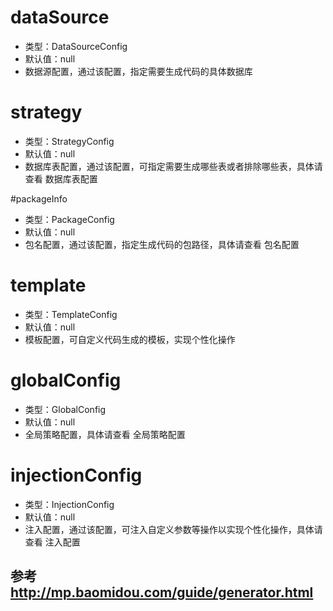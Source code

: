 
# dataSource
* 类型：DataSourceConfig
* 默认值：null
* 数据源配置，通过该配置，指定需要生成代码的具体数据库

# strategy
* 类型：StrategyConfig
* 默认值：null
* 数据库表配置，通过该配置，可指定需要生成哪些表或者排除哪些表，具体请查看 数据库表配置

#packageInfo
* 类型：PackageConfig
* 默认值：null
* 包名配置，通过该配置，指定生成代码的包路径，具体请查看 包名配置

# template
 * 类型：TemplateConfig
 * 默认值：null
 * 模板配置，可自定义代码生成的模板，实现个性化操作
 
# globalConfig
* 类型：GlobalConfig
* 默认值：null
* 全局策略配置，具体请查看 全局策略配置

# injectionConfig
 * 类型：InjectionConfig
 * 默认值：null
 * 注入配置，通过该配置，可注入自定义参数等操作以实现个性化操作，具体请查看 注入配置

## 参考 http://mp.baomidou.com/guide/generator.html